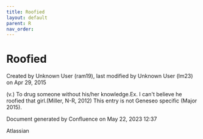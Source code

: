 ```yaml
---
title: Roofied
layout: default
parent: R
nav_order:
---
```


# Roofied

Created by  Unknown User (ram19), last modified by  Unknown User (lm23) on Apr 29, 2015

(v.) To drug someone without his/her knowledge.Ex. I can't believe he roofied that girl.(Miller, N-R, 2012) This entry is not Geneseo specific (Major 2015).

Document generated by Confluence on May 22, 2023 12:37

Atlassian
